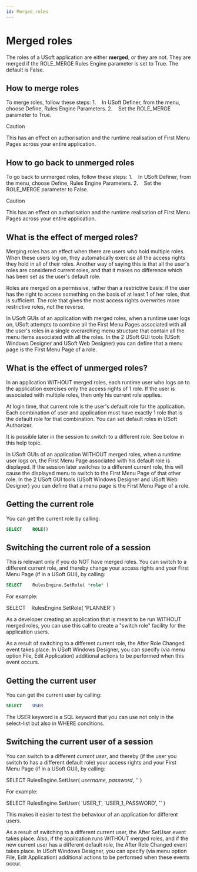 ```yaml
---
id: Merged_roles
---
```


# Merged roles

The roles of a USoft application are either **merged**, or they are not. They are merged if the ROLE_MERGE Rules Engine parameter is set to True. The default is False.

## How to merge roles

To merge roles, follow these steps:
1.    In USoft Definer, from the menu, choose Define, Rules Engine Parameters.
2.    Set the ROLE_MERGE parameter to True.

> [!CAUTION]
> This has an effect on authorisation and the runtime realisation of First Menu Pages across your entire application.

## How to go back to unmerged roles

To go back to unmerged roles, follow these steps:
1.    In USoft Definer, from the menu, choose Define, Rules Engine Parameters.
2.    Set the ROLE_MERGE parameter to False.

> [!CAUTION]
> This has an effect on authorisation and the runtime realisation of First Menu Pages across your entire application.

## What is the effect of merged roles?

Merging roles has an effect when there are users who hold multiple roles. When these users log on, they automatically exercise all the access rights they hold in all of their roles. Another way of saying this is that all the user's roles are considered current roles, and that it makes no difference which has been set as the user's default role.

Roles are merged on a permissive, rather than a restrictive basis: if the user has the right to access something on the basis of at least 1 of her roles, that is sufficient. The role that gives the most access rights overwrites more restrictive roles, not the reverse.

In USoft GUIs of an application with merged roles, when a runtime user logs on, USoft attempts to combine all the First Menu Pages associated with all the user's roles in a single overarching menu structure that contain all the menu items associated with all the roles. In the 2 USoft GUI tools (USoft Windows Designer and USoft Web Designer) you can define that a menu page is the First Menu Page of a role.

## What is the effect of unmerged roles?

In an application WITHOUT merged roles, each runtime user who logs on to the application exercises only the access rights of 1 role. If the user is associated with multiple roles, then only his current role applies.

At login time, that current role is the user's default role for the application. Each combination of user and application must have exactly 1 role that is the default role for that combination. You can set default roles in USoft Authorizer.

It is possible later in the session to switch to a different role. See below in this help topic.

In USoft GUIs of an application WITHOUT merged roles, when a runtime user logs on, the First Menu Page associated with his default role is displayed. If the session later switches to a different current role, this will cause the displayed menu to switch to the First Menu Page of that other role. In the 2 USoft GUI tools (USoft Windows Designer and USoft Web Designer) you can define that a menu page is the First Menu Page of a role.

## Getting the current role

You can get the current role by calling:

```sql
SELECT    ROLE()
```

## Switching the current role of a session

This is relevant only if you do NOT have merged roles. You can switch to a different current role, and thereby change your access rights and your First Menu Page (if in a USoft GUI), by calling:

```sql
SELECT    RulesEngine.SetRole( *role* )
```

For example:

SELECT    RulesEngine.SetRole( 'PLANNER' )

As a developer creating an application that is meant to be run WITHOUT merged roles, you can use this call to create a "switch role" facility for the application users.

As a result of switching to a different current role, the After Role Changed event takes place. In USoft Windows Designer, you can specify (via menu option File, Edit Application) additional actions to be performed when this event occurs.

## Getting the current user

You can get the current user by calling:

```sql
SELECT    USER
```

The USER keyword is a SQL keyword that you can use not only in the select-list but also in WHERE conditions.

## Switching the current user of a session

You can switch to a different *current user*, and thereby (if the user you switch to has a different default role) your access rights and your First Menu Page (if in a USoft GUI), by calling:

SELECT RulesEngine.SetUser( *username, password*, '' )

For example:

SELECT RulesEngine.SetUser( 'USER_1', 'USER_1_PASSWORD', '' )

This makes it easier to test the behaviour of an application for different users.

As a result of switching to a different current user, the After SetUser event takes place. Also, if the application runs WITHOUT merged roles, and if the new current user has a different default role, the After Role Changed event takes place. In USoft Windows Designer, you can specify (via menu option File, Edit Application) additional actions to be performed when these events occur.

 

 

 

 

 

 